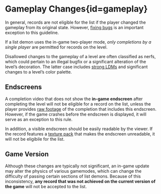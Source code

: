 <div class='panel fade js-scroll-anim' data-anim='fade'>

# Gameplay Changes{id=gameplay}

In general, records are not eligible for the list if the player changed the gameplay from its original state. However, [fixing bugs](/guidelines/eligibility/#bugfixes) is an important exception to this guideline. 

If a list demon uses the in-game two-player mode, *only completions by a single player* are permitted for records on the level.

Disallowed changes to the gameplay of a level are often classified as nerfs, which could pertain to an illegal bugfix or a significant alteration of the level’s decoration. The latter case includes [strong LDMs](/guidelines/lowdetailmodes) and significant changes to a level’s color palette.

## Endscreens

A completion video that does not show the **in-game endscreen** after completing the level will not be eligible for a record on the list, unless the player provides [raw footage](/guidelines/rawfootage) of the completion that includes this endscreen. However, if the game crashes before the endscreen is displayed, it will serve as an exception to this rule.

In addition, a visible endscreen should be easily readable by the viewer. If the record features a [texture pack](/guidelines/lowdetailmodes/#texture-packs) that makes the endscreen unreadable, it will not be eligibile for the list.

## Game Version

Although these changes are typically not significant, an in-game update may alter the physics of various gamemodes, which can change the difficulty of passing certain sections of list demons. Because of this inconsistency, **any record that was not achieved on the current version of the game** will not be accepted to the list. 

</div>

